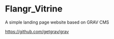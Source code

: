 # Flangr_Vitrine

A simple landing page website based on GRAV CMS


https://github.com/getgrav/grav
